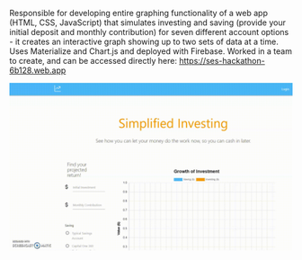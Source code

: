 Responsible for developing entire graphing functionality of a web app (HTML, CSS, JavaScript) that simulates investing and saving (provide your initial deposit and monthly contribution) for seven different account options - it creates an interactive graph showing up to two sets of data at a time. Uses Materialize and Chart.js and deployed with Firebase. Worked in a team to create, and can be accessed directly here: 
https://ses-hackathon-6b128.web.app


![](demo.gif)
